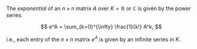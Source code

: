 The *exponential* of an $n\times n$ matrix $A$ over $K=\mathbb{R}$ or $\mathbb{C}$ is given by the power series

$$
e^A = \sum_{k=0}^{\infty} \frac{1}{k!} A^k,
$$

i.e., each entry of the $n\times n$ matrix $e^A$ is given by an infinite series in $K$.
